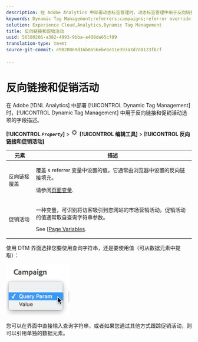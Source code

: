 ```yaml
---
description: 在 Adobe Analytics 中部署动态标签管理时，动态标签管理中用于反向链接和促销活动选项的字段描述。
keywords: Dynamic Tag Management;referrers;campaigns;referrer override;campaign variable;query param
solution: Experience Cloud,Analytics,Dynamic Tag Management
title: 反向链接和促销活动
uuid: 56580206-a382-4993-9bba-a488da65cf89
translation-type: tm+mt
source-git-commit: e9820869d16b8656ebebe11e397a3d7d8123fbcf

---
```



# 反向链接和促销活动

在 Adobe [!DNL Analytics] 中部署 [!UICONTROL Dynamic Tag Management] 时，[!UICONTROL Dynamic Tag Management] 中用于反向链接和促销活动选项的字段描述。

**[!UICONTROL *`Property`*]** &gt; ![](assets/settings_gear.png) **[!UICONTROL 编辑工具]** &gt; **[!UICONTROL 反向链接和促销活动]**

<table id="table_09AE3BFF0F12442F9C19CD96451F93E4"> 
 <thead> 
  <tr> 
   <th colname="col1" class="entry"> 元素 </th> 
   <th colname="col2" class="entry"> 描述 </th> 
  </tr> 
 </thead>
 <tbody> 
  <tr> 
   <td colname="col1"> 反向链接覆盖 </td> 
   <td colname="col2"> <p>覆盖 <span class="varname">s.referrer</span> 变量中设置的值，它通常由浏览器中设置的反向链接填充。 </p> <p>请参阅<a href="/help/implement/js-implementation/page-variables/page-variables.md">页面变量</a>. </p> </td> 
  </tr> 
  <tr> 
   <td colname="col1"> 促销活动 </td> 
   <td colname="col2"> <p>一种变量，可识别将访客吸引到您网站的市场营销活动。促销活动的值通常取自查询字符串参数。 </p> <p>See [<a href="/help/implement/js-implementation/page-variables/campaign.md">Page Variables</a>. </p> </td> 
  </tr> 
 </tbody> 
</table>

使用 DTM 界面选择您要使用查询字符串，还是要使用值（可从数据元素中提取）：

![](assets/dtm-queryparam.png)

您可以在界面中直接输入查询字符串，或者如果您通过其他方式跟踪促销活动，则可以引用单独的数据元素。
